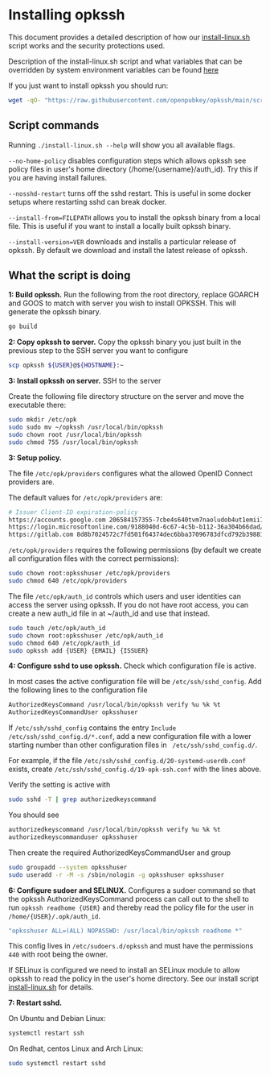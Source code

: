 
# Installing opkssh

This document provides a detailed description of how our [install-linux.sh](install-linux.sh) script works and the security protections used.

Description of the install-linux.sh script and what variables that can be overridden by system environment variables can be found [here](install-linux-script.md)

If you just want to install opkssh you should run:

```bash
wget -qO- "https://raw.githubusercontent.com/openpubkey/opkssh/main/scripts/install-linux.sh" | sudo bash
```

## Script commands

Running `./install-linux.sh --help` will show you all available flags.

`--no-home-policy` disables configuration steps which allows opkssh see policy files in user's home directory (/home/{username}/auth_id). Try this if you are having install failures.

`--nosshd-restart` turns off the sshd restart. This is useful in some docker setups where restarting sshd can break docker.

`--install-from=FILEPATH` allows you to install the opkssh binary from a local file.
This is useful if you want to install a locally built opkssh binary.

`--install-version=VER` downloads and installs a particular release of opkssh. By default we download and install the latest release of opkssh.

## What the script is doing

**1: Build opkssh.** Run the following from the root directory, replace GOARCH and GOOS to match with server you wish to install OPKSSH. This will generate the opkssh binary.

```bash
go build
```

**2: Copy opkssh to server.** Copy the opkssh binary you just built in the previous step to the SSH server you want to configure

```bash
scp opkssh ${USER}@${HOSTNAME}:~
```

**3: Install opkssh on server.** SSH to the server

Create the following file directory structure on the server and move the executable there:

```bash
sudo mkdir /etc/opk
sudo sudo mv ~/opkssh /usr/local/bin/opkssh
sudo chown root /usr/local/bin/opkssh
sudo chmod 755 /usr/local/bin/opkssh
```

**3: Setup policy.**

The file `/etc/opk/providers` configures what the allowed OpenID Connect providers are.

The default values for `/etc/opk/providers` are:

```bash
# Issuer Client-ID expiration-policy 
https://accounts.google.com 206584157355-7cbe4s640tvm7naoludob4ut1emii7sf.apps.googleusercontent.com 24h
https://login.microsoftonline.com/9188040d-6c67-4c5b-b112-36a304b66dad/v2.0 096ce0a3-5e72-4da8-9c86-12924b294a01 24h
https://gitlab.com 8d8b7024572c7fd501f64374dec6bba37096783dfcd792b3988104be08cb6923 24h
```

`/etc/opk/providers` requires the following permissions (by default we create all configuration files with the correct permissions):

```bash
sudo chown root:opksshuser /etc/opk/providers
sudo chmod 640 /etc/opk/providers
```

The file `/etc/opk/auth_id` controls which users and user identities can access the server using opkssh.
If you do not have root access, you can create a new auth_id file in at ~/auth_id and use that instead.

```bash
sudo touch /etc/opk/auth_id
sudo chown root:opksshuser /etc/opk/auth_id
sudo chmod 640 /etc/opk/auth_id
sudo opkssh add {USER} {EMAIL} {ISSUER}
```

**4: Configure sshd to use opkssh.** Check which configuration file is active.

In most cases the active configuration file will be `/etc/ssh/sshd_config`.
Add the following lines to the configuration file

```bash
AuthorizedKeysCommand /usr/local/bin/opkssh verify %u %k %t
AuthorizedKeysCommandUser opksshuser
```

If `/etc/ssh/sshd_config` contains the entry `Include /etc/ssh/sshd_config.d/*.conf`,
add a new configuration file with a lower starting number than other configuration files in ` /etc/ssh/sshd_config.d/`.

For example, if the file `/etc/ssh/sshd_config.d/20-systemd-userdb.conf` exists,
create `/etc/ssh/sshd_config.d/19-opk-ssh.conf` with the lines above.

Verify the setting is active with 

```bash
sudo sshd -T | grep authorizedkeyscommand
```

You should see

```bash
authorizedkeyscommand /usr/local/bin/opkssh verify %u %k %t
authorizedkeyscommanduser opksshuser
```

Then create the required AuthorizedKeysCommandUser and group

```bash
sudo groupadd --system opksshuser
sudo useradd -r -M -s /sbin/nologin -g opksshuser opksshuser
```

**6: Configure sudoer and SELINUX.** Configures a sudoer command so that the opkssh AuthorizedKeysCommand process can call out to the shell to run `opkssh readhome {USER}` and thereby read the policy file for the user in `/home/{USER}/.opk/auth_id`.

```bash
"opksshuser ALL=(ALL) NOPASSWD: /usr/local/bin/opkssh readhome *"
```

This config lives in `/etc/sudoers.d/opkssh` and must have the permissions `440` with root being the owner.

If SELinux is configured we need to install an SELinux module to allow opkssh to read the policy in the user's home directory. See our install script [install-linux.sh](install-linux.sh) for details.

**7: Restart sshd.**

On Ubuntu and Debian Linux:

```bash
systemctl restart ssh
```

On Redhat, centos Linux and Arch Linux:

```bash
sudo systemctl restart sshd
```
